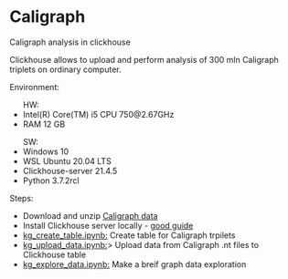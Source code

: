 # Caligraph
Caligraph analysis in clickhouse

Clickhouse allows to upload and perform analysis of 300 mln Caligraph triplets on ordinary computer.

Environment:
<ul>HW:
  <li>Intel(R) Core(TM) i5 CPU 750@2.67GHz
  <li>RAM 12 GB
 </ul>

<ul> SW:
<li>Windows 10
<li>WSL Ubuntu 20.04 LTS


<li>Clickhouse-server 21.4.5
<li>Python 3.7.2rcl
  </ul>


Steps:
<ul> 
  <li> Download and unzip <a href="http://caligraph.org/resources.html"> Caligraph data </a>
  <li> Install Clickhouse server locally - <a href="https://www.digitalocean.com/community/tutorial_collections/how-to-install-and-use-clickhouse">good guide</a>
  <li> <a href="https://github.com/Vschelkanov/Caligraph/blob/main/kg_create_table.ipynb">kg_create_table.ipynb:</a> Create table for Caligraph trpilets
  <li> <a href="https://github.com/Vschelkanov/Caligraph/blob/main/kg_upload_data.ipynb">kg_upload_data.ipynb:</a>> Upload data from Caligraph .nt files to Clickhouse table
    <li> <a href="https://github.com/Vschelkanov/Caligraph/blob/main/kg_explore_data.ipynb">kg_explore_data.ipynb:</a> Make a breif graph data exploration
  </ul>
